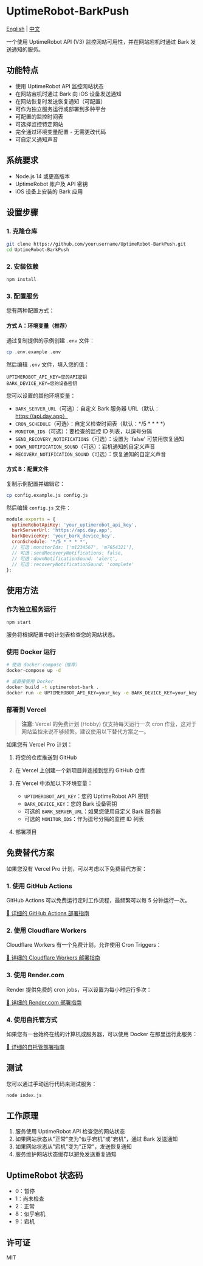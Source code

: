 # UptimeRobot-BarkPush

[English](README.md) | [中文](README.zh-CN.md)

一个使用 UptimeRobot API (V3) 监控网站可用性，并在网站宕机时通过 Bark 发送通知的服务。

## 功能特点

- 使用 UptimeRobot API 监控网站状态
- 在网站宕机时通过 Bark 向 iOS 设备发送通知
- 在网站恢复时发送恢复通知（可配置）
- 可作为独立服务运行或部署到多种平台
- 可配置的监控时间表
- 可选择监控特定网站
- 完全通过环境变量配置 - 无需更改代码
- 可自定义通知声音

## 系统要求

- Node.js 14 或更高版本
- UptimeRobot 账户及 API 密钥
- iOS 设备上安装的 Bark 应用

## 设置步骤

### 1. 克隆仓库

```bash
git clone https://github.com/yourusername/UptimeRobot-BarkPush.git
cd UptimeRobot-BarkPush
```

### 2. 安装依赖

```bash
npm install
```

### 3. 配置服务

您有两种配置方式：

#### 方式 A：环境变量（推荐）

通过复制提供的示例创建 `.env` 文件：

```bash
cp .env.example .env
```

然后编辑 `.env` 文件，填入您的值：

```
UPTIMEROBOT_API_KEY=您的API密钥
BARK_DEVICE_KEY=您的设备密钥
```

您可以设置的其他环境变量：

- `BARK_SERVER_URL`（可选）：自定义 Bark 服务器 URL（默认：https://api.day.app）
- `CRON_SCHEDULE`（可选）：自定义检查时间表（默认：*/5 * * * *）
- `MONITOR_IDS`（可选）：要检查的监控 ID 列表，以逗号分隔
- `SEND_RECOVERY_NOTIFICATIONS`（可选）：设置为 'false' 可禁用恢复通知
- `DOWN_NOTIFICATION_SOUND`（可选）：宕机通知的自定义声音
- `RECOVERY_NOTIFICATION_SOUND`（可选）：恢复通知的自定义声音

#### 方式 B：配置文件

复制示例配置并编辑它：

```bash
cp config.example.js config.js
```

然后编辑 `config.js` 文件：

```javascript
module.exports = {
  uptimeRobotApiKey: 'your_uptimerobot_api_key',
  barkServerUrl: 'https://api.day.app',
  barkDeviceKey: 'your_bark_device_key',
  cronSchedule: '*/5 * * * *',
  // 可选：monitorIds: ['m1234567', 'm7654321'],
  // 可选：sendRecoveryNotifications: false,
  // 可选：downNotificationSound: 'alert',
  // 可选：recoveryNotificationSound: 'complete'
};
```

## 使用方法

### 作为独立服务运行

```bash
npm start
```

服务将根据配置中的计划表检查您的网站状态。

### 使用 Docker 运行

```bash
# 使用 docker-compose（推荐）
docker-compose up -d

# 或直接使用 Docker
docker build -t uptimerobot-bark .
docker run -e UPTIMEROBOT_API_KEY=your_key -e BARK_DEVICE_KEY=your_key uptimerobot-bark
```

### 部署到 Vercel

> **注意**: Vercel 的免费计划 (Hobby) 仅支持每天运行一次 cron 作业，这对于网站监控来说不够频繁。建议使用以下替代方案之一。

如果您有 Vercel Pro 计划：

1. 将您的仓库推送到 GitHub
2. 在 Vercel 上创建一个新项目并连接到您的 GitHub 仓库
3. 在 Vercel 中添加以下环境变量：
   - `UPTIMEROBOT_API_KEY`：您的 UptimeRobot API 密钥
   - `BARK_DEVICE_KEY`：您的 Bark 设备密钥
   - 可选的 `BARK_SERVER_URL`：如果您使用自定义 Bark 服务器
   - 可选的 `MONITOR_IDS`：作为逗号分隔的监控 ID 列表

4. 部署项目

## 免费替代方案

如果您没有 Vercel Pro 计划，可以考虑以下免费替代方案：

### 1. 使用 GitHub Actions

GitHub Actions 可以免费运行定时工作流程，最频繁可以每 5 分钟运行一次。

[📖 详细的 GitHub Actions 部署指南](docs/zh/github-actions-guide.md)

### 2. 使用 Cloudflare Workers

Cloudflare Workers 有一个免费计划，允许使用 Cron Triggers：

[📖 详细的 Cloudflare Workers 部署指南](docs/zh/cloudflare-workers-guide.md)

### 3. 使用 Render.com

Render 提供免费的 cron jobs，可以设置为每小时运行多次：

[📖 详细的 Render.com 部署指南](docs/zh/render-guide.md)

### 4. 使用自托管方式

如果您有一台始终在线的计算机或服务器，可以使用 Docker 在那里运行此服务：

[📖 详细的自托管部署指南](docs/zh/self-hosting-guide.md)

## 测试

您可以通过手动运行代码来测试服务：

```bash
node index.js
```

## 工作原理

1. 服务使用 UptimeRobot API 检查您的网站状态
2. 如果网站状态从"正常"变为"似乎宕机"或"宕机"，通过 Bark 发送通知
3. 如果网站状态从"宕机"变为"正常"，发送恢复通知
4. 服务维护网站状态缓存以避免发送重复通知

## UptimeRobot 状态码

- 0：暂停
- 1：尚未检查
- 2：正常
- 8：似乎宕机
- 9：宕机

## 许可证

MIT 